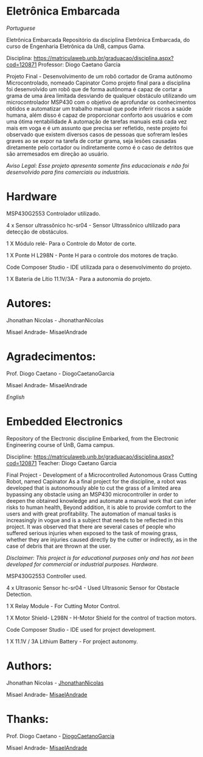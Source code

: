 # Eletrônica Embarcada


*Portuguese*

Eletrônica Embarcada
Repositório da disciplina Eletrônica Embarcada, do curso de Engenharia Eletrônica da UnB, campus Gama.

Disciplina: https://matriculaweb.unb.br/graduacao/disciplina.aspx?cod=120871
Professor: Diogo Caetano Garcia

Projeto Final - Desenvolvimento de um robô cortador de Grama autônomo Microcontrolado, nomeado Capinator 
Como projeto final para a disciplina foi desenvolvido um robô que de forma autônoma é capaz de cortar a grama de uma área limitada desviando de qualquer obstáculo utilizando um microcontrolador MSP430 com o objetivo de aprofundar os conhecimentos obtidos e automatizar um trabalho manual que pode inferir riscos a saúde humana, além disso é capaz de proporcionar conforto aos usuários e com uma ótima rentabilidade 
A automação de tarefas manuais está cada vez mais em voga e é um assunto que precisa ser refletido, neste projeto foi observado que existem diversos casos de pessoas que sofreram lesões graves ao se expor na tarefa de cortar grama, seja lesões causadas diretamente pelo cortador ou indiretamente como é o caso de detritos que são arremesados em direção ao usuário.

*Aviso Legal: Esse projeto apresenta somente fins educacionais e não foi desenvolvido para fins comerciais ou industriais.*

# Hardware

MSP430G2553 Controlador utilizado.

4 x Sensor ultrassônico hc-sr04 - Sensor Ultrassônico ultilizado para detecção de obstáculos.

1 X Módulo relé- Para o Controle do Motor de corte.

1 X Ponte H L298N - Ponte H para o controle dos motores de tração.

Code Composer Studio - IDE utilizada para o desenvolvimento do projeto.

1 X Bateria de Lítio 11.1V/3A - Para a autonomia do projeto.

# Autores:

Jhonathan Nicolas - JhonathanNicolas

Misael Andrade-  MisaelAndrade

# Agradecimentos:

Prof. Diogo Caetano - DiogoCaetanoGarcia

Misael Andrade-  MisaelAndrade






*English*

# Embedded Electronics

Repository of the Electronic discipline Embarked, from the Electronic Engineering course of UnB, Gama campus.

Discipline: https://matriculaweb.unb.br/graduacao/disciplina.aspx?cod=120871
Teacher: Diogo Caetano Garcia

Final Project - Development of a Microcontrolled Autonomous Grass Cutting Robot, named Capinator
As a final project for the discipline, a robot was developed that is autonomously able to cut the grass of a limited area bypassing any obstacle using an MSP430 microcontroller in order to deepen the obtained knowledge and automate a manual work that can infer risks to human health, Beyond addition, it is able to provide comfort to the users and with great profitability. The automation of manual tasks is increasingly in vogue and is a subject that needs to be reflected in this project. It was observed that there are several cases of people who suffered serious injuries when exposed to the task of mowing grass, whether they are injuries caused directly by the cutter or indirectly, as in the case of debris that are thrown at the user.

*Disclaimer: This project is for educational purposes only and has not been developed for commercial or industrial purposes.
Hardware.*

MSP430G2553 Controller used.

4 x Ultrasonic Sensor hc-sr04 - Used Ultrasonic Sensor for Obstacle Detection.

1 X Relay Module - For Cutting Motor Control.

1 X Motor Shield- L298N - H-Motor Shield for the control of traction motors.

Code Composer Studio - IDE used for project development.

1 X 11.1V / 3A Lithium Battery - For project autonomy.

# Authors:

Jhonathan Nicolas - [JhonathanNicolas](https://github.com/JhonathanNicolas)

Misael Andrade- [MisaelAndrade](https://github.com/MisaelAndrade)

# Thanks:

Prof. Diogo Caetano - [DiogoCaetanoGarcia](https://github.com/DiogoCaetanoGarcia)

Misael Andrade- [MisaelAndrade](https://github.com/MisaelAndrade)
